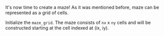 It's now time to create a maze!
As it was mentioned before, maze can be represented as a grid of cells.

Initialize the `maze_grid`.
The maze consists of `nx` x `ny` cells and will be constructed starting
at the cell indexed at (ix, iy).

